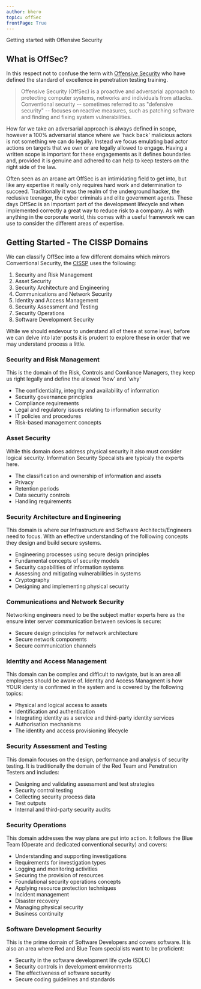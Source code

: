```yaml
---
author: bhero
topic: offSec
frontPage: True
---
```


Getting started with Offensive Security

## What is OffSec?

In this respect not to confuse the term with [Offensive Security](https://www.offensive-security.com/) who have defined the standard of excellence in penetration testing training.

> Offensive Security (OffSec) is a proactive and adversarial approach to protecting computer systems, networks and individuals from attacks. Conventional security -- sometimes referred to as "defensive security" -- focuses on reactive measures, such as patching software and finding and fixing system vulnerabilities.

How far we take an adversarial approach is always defined in scope, however a 100% adversarial stance where we 'hack back' malicious actors is not something we can do legally. Instead we focus emulating bad actor actions on targets that we own or are legally allowed to engage. Having a written scope is important for these engagements as it defines boundaries and, provided it is genuine and adhered to can help to keep testers on the right side of the law. 

Often seen as an arcane art OffSec is an intimidating field to get into, but like any expertise it really only requires hard work and determination to succeed. Traditionally it was the realm of the underground hacker, the reclusive teenager, the cyber criminals and elite government agents. These days OffSec is an important part of the development lifecycle and when implemented correctly a great way to reduce risk to a company. As with anything in the corporate world, this comes with a useful framework we can use to consider the different areas of expertise.

## Getting Started - The CISSP Domains

We can classify OffSec into a few different domains which mirrors Conventional Security, the [CISSP](https://www.isc2.org/Certifications/CISSP) uses the following:


1. Security and Risk Management
2. Asset Security
3. Security Architecture and Engineering
4. Communications and Network Security
5. Identity and Access Management
6. Security Assessment and Testing
7. Security Operations
8. Software Development Security

While we should endevour to understand all of these at some level, before we can delve into later posts it is prudent to explore these in order that we may understand process a little.

### Security and Risk Management

This is the domain of the Risk, Controls and Comliance Managers, they keep us right legally and define the allowed 'how' and 'why'

* The confidentiality, integrity and availability of information
* Security governance principles
* Compliance requirements
* Legal and regulatory issues relating to information security
* IT policies and procedures
* Risk-based management concepts

### Asset Security

While this domain does address physical security it also must consider logical security. Information Security Specalists are typicaly the experts here.

* The classification and ownership of information and assets
* Privacy
* Retention periods
* Data security controls
* Handling requirements

### Security Architecture and Engineering

This domain is where our Infrastructure and Software Architects/Engineers need to focus. With an effective understanding of the folllowing concepts they design and build secure systems.

* Engineering processes using secure design principles
* Fundamental concepts of security models
* Security capabilities of information systems
* Assessing and mitigating vulnerabilities in systems
* Cryptography
* Designing and implementing physical security

### Communications and Network Security

Networking engineers need to be the subject matter experts here as the ensure inter server communication between sevices is secure:

* Secure design principles for network architecture
* Secure network components
* Secure communication channels

### Identity and Access Management

This domain can be complex and difficult to navigate, but is an area all employees should be aware of. Identity and Access Managment is how YOUR identy is confirmed in the system and is covered by the following topics:

* Physical and logical access to assets
* Identification and authentication
* Integrating identity as a service and third-party identity services
* Authorisation mechanisms
* The identity and access provisioning lifecycle

### Security Assessment and Testing

This domain focuses on the design, performance and analysis of security testing. It is traditionally the domain of the Red Team and Penetration Testers and includes:

* Designing and validating assessment and test strategies
* Security control testing
* Collecting security process data
* Test outputs
* Internal and third-party security audits

### Security Operations

This domain addresses the way plans are put into action. It follows the Blue Team (Operate and dedicated conventional security) and covers:

* Understanding and supporting investigations
* Requirements for investigation types
* Logging and monitoring activities
* Securing the provision of resources
* Foundational security operations concepts
* Applying resource protection techniques
* Incident management
* Disaster recovery
* Managing physical security
* Business continuity

### Software Development Security

This is the prime domain of Software Developers and covers software. It is also an area where Red and Blue Team specialists want to be proficient:

* Security in the software development life cycle (SDLC)
* Security controls in development environments
* The effectiveness of software security
* Secure coding guidelines and standards